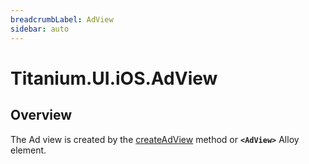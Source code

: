 ```yaml
---
breadcrumbLabel: AdView
sidebar: auto
---
```


# Titanium.UI.iOS.AdView

<ProxySummary/>

## Overview

The Ad view is created by the [createAdView](Titanium.UI.iOS.createAdView) method or **`<AdView>`** Alloy element.

<ApiDocs/>
